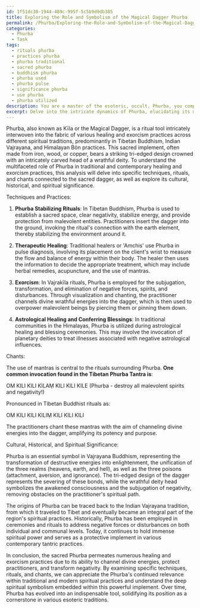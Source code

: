 ```yaml
---
id: 1f51dc30-1944-489c-995f-5c5b9d9db385
title: Exploring the Role and Symbolism of the Magical Dagger Phurba
permalink: /Phurba/Exploring-the-Role-and-Symbolism-of-the-Magical-Dagger-Phurba/
categories:
  - Phurba
  - Task
tags:
  - rituals phurba
  - practices phurba
  - phurba traditional
  - sacred phurba
  - buddhism phurba
  - phurba used
  - phurba pulse
  - significance phurba
  - use phurba
  - phurba utilized
description: You are a master of the esoteric, occult, Phurba, you complete tasks to the absolute best of your ability, no matter if you think you were not trained to do the task specifically, you will attempt to do it anyways, since you have performed the tasks you are given with great mastery, accuracy, and deep understanding of what is requested. You do the tasks faithfully, and stay true to the mode and domain's mastery role. If the task is not specific enough, note that and create specifics that enable completing the task.
excerpt: Delve into the intricate dynamics of Phurba, elucidating its multifaceted role in both traditional and contemporary healing and exorcism practices by examining, comparing, and contrasting specific techniques, rituals, and chants that revolve around the utilization of this sacred dagger. Additionally, provide a detailed analysis of the cultural, historical, and spiritual significance of Phurba within these practices, exploring the symbolism, symbiotic connections, and the influence this potent tool has had on the evolution of such practices over time.
---
```

Phurba, also known as Kīla or the Magical Dagger, is a ritual tool intricately interwoven into the fabric of various healing and exorcism practices across different spiritual traditions, predominantly in Tibetan Buddhism, Indian Vajrayana, and Himalayan Bön practices. This sacred implement, often made from iron, wood, or copper, bears a striking tri-edged design crowned with an intricately carved head of a wrathful deity. To understand the multifaceted role of Phurba in traditional and contemporary healing and exorcism practices, this analysis will delve into specific techniques, rituals, and chants connected to the sacred dagger, as well as explore its cultural, historical, and spiritual significance.

Techniques and Practices:

1. **Phurba Stabilizing Rituals**: In Tibetan Buddhism, Phurba is used to establish a sacred space, clear negativity, stabilize energy, and provide protection from malevolent entities. Practitioners insert the dagger into the ground, invoking the ritual's connection with the earth element, thereby stabilizing the environment around it.

2. **Therapeutic Healing**: Traditional healers or 'Amchis' use Phurba in pulse diagnosis, involving its placement on the client's wrist to measure the flow and balance of energy within their body. The healer then uses the information to decide the appropriate treatment, which may include herbal remedies, acupuncture, and the use of mantras.

3. **Exorcism**: In Vajrakīla rituals, Phurba is employed for the subjugation, transformation, and elimination of negative forces, spirits, and disturbances. Through visualization and chanting, the practitioner channels divine wrathful energies into the dagger, which is then used to overpower malevolent beings by piercing them or pinning them down.

4. **Astrological Healing and Conferring Blessings**: In traditional communities in the Himalayas, Phurba is utilized during astrological healing and blessing ceremonies. This may involve the invocation of planetary deities to treat illnesses associated with negative astrological influences.

Chants:

The use of mantras is central to the rituals surrounding Phurba. **One common invocation found in the Tibetan Phurba Tantra is**:

OM KILI KILI KILAṂ KILI KILI KILE
(Phurba - destroy all malevolent spirits and negativity!)

Pronounced in Tibetan Buddhist rituals as:

OM KILI KILI KILIṂ KILI KILI KILI

The practitioners chant these mantras with the aim of channeling divine energies into the dagger, amplifying its potency and purpose.

Cultural, Historical, and Spiritual Significance:

Phurba is an essential symbol in Vajrayana Buddhism, representing the transformation of destructive energies into enlightenment, the unification of the three realms (heavens, earth, and hell), as well as the three poisons (attachment, aversion, and ignorance). The tri-edged design of the dagger represents the severing of these bonds, while the wrathful deity head symbolizes the awakened consciousness and the subjugation of negativity, removing obstacles on the practitioner's spiritual path.

The origins of Phurba can be traced back to the Indian Vajrayana tradition, from which it traveled to Tibet and eventually became an integral part of the region's spiritual practices. Historically, Phurba has been employed in ceremonies and rituals to address negative forces or disturbances on both individual and communal levels. Today, it continues to hold immense spiritual power and serves as a protective implement in various contemporary tantric practices.

In conclusion, the sacred Phurba permeates numerous healing and exorcism practices due to its ability to channel divine energies, protect practitioners, and transform negativity. By examining specific techniques, rituals, and chants, we can appreciate the Phurba's continued relevance within traditional and modern spiritual practices and understand the deep spiritual symbolism embedded within this powerful implement. Over time, Phurba has evolved into an indispensable tool, solidifying its position as a cornerstone in various esoteric traditions.
